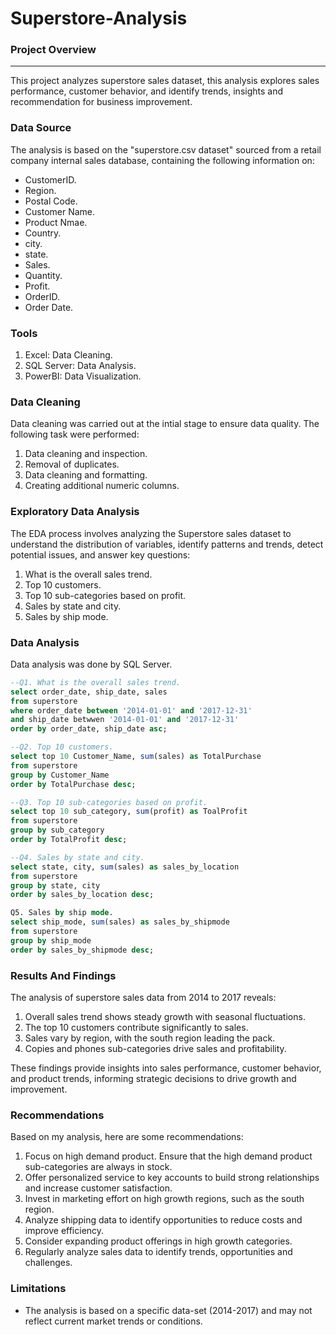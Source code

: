 # Superstore-Analysis

### Project Overview
---
This project analyzes superstore sales dataset, this analysis explores sales performance, customer behavior,  and identify trends, insights and recommendation for business improvement.

### Data Source
The analysis is based on the "superstore.csv dataset" sourced from a retail company internal sales database, containing the following information on:

- CustomerID.
- Region.
- Postal Code.
- Customer Name.
- Product Nmae.
- Country.
- city.
- state.
- Sales.
- Quantity.
- Profit.
- OrderID.
- Order Date.

### Tools
1. Excel: Data Cleaning.
2. SQL Server: Data Analysis.
3. PowerBI: Data Visualization.

### Data Cleaning

Data cleaning was carried out at the intial stage to ensure data quality. The following task were performed:
1. Data cleaning and inspection.
2. Removal of duplicates.
3. Data cleaning and formatting.
4. Creating additional numeric columns.

### Exploratory Data Analysis

The EDA process involves analyzing the Superstore sales dataset to understand the distribution of variables, identify patterns and trends, detect potential issues, and answer key questions: 

1. What is the overall sales trend.
2. Top 10 customers.
3. Top 10 sub-categories based on profit.
4. Sales by state and city.
5. Sales by ship mode.

### Data Analysis 

Data analysis was done by SQL Server.

```SQL
--Q1. What is the overall sales trend.
select order_date, ship_date, sales
from superstore
where order_date between '2014-01-01' and '2017-12-31'
and ship_date betwwen '2014-01-01' and '2017-12-31'
order by order_date, ship_date asc;
```

```SQL
--Q2. Top 10 customers.
select top 10 Customer_Name, sum(sales) as TotalPurchase
from superstore
group by Customer_Name
order by TotalPurchase desc;
```

```SQL
--Q3. Top 10 sub-categories based on profit.
select top 10 sub_category, sum(profit) as ToalProfit
from superstore
group by sub_category
order by TotalProfit desc;
```

```SQL
--Q4. Sales by state and city.
select state, city, sum(sales) as sales_by_location
from superstore
group by state, city
order by sales_by_location desc;
```

```SQL
Q5. Sales by ship mode.
select ship_mode, sum(sales) as sales_by_shipmode
from superstore
group by ship_mode
order by sales_by_shipmode desc;
```

### Results And Findings

The analysis of superstore sales data from 2014 to 2017 reveals:
1. Overall sales trend shows steady growth with seasonal fluctuations.
2. The top 10 customers contribute significantly to sales.
3. Sales vary by region, with the south region leading the pack.
4. Copies and phones sub-categories drive sales and profitability.

These findings provide insights into sales performance, customer behavior, and product trends, informing strategic decisions to drive growth and improvement.

### Recommendations

Based on my analysis, here are some recommendations:

1. Focus on high demand product. Ensure that the high demand product sub-categories are always in stock.
2. Offer personalized service to key accounts to build strong relationships and increase customer satisfaction.
3. Invest in marketing effort on high growth regions, such as the south region.
4. Analyze shipping data to identify opportunities to reduce costs and improve efficiency.
5. Consider expanding product offerings in high growth categories.
6. Regularly analyze sales data to identify trends, opportunities and challenges.

### Limitations 

- The analysis is based on a specific data-set (2014-2017) and may not reflect current market trends or conditions.

